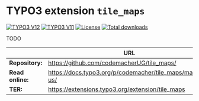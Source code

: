 # TYPO3 extension `tile_maps`

[![TYPO3 V12](https://img.shields.io/badge/TYPO3-12-orange.svg)](https://get.typo3.org/version/12)
[![TYPO3 V11](https://img.shields.io/badge/TYPO3-11-orange.svg)](https://get.typo3.org/version/11)
[![License](https://img.shields.io/github/license/codemacherUG/tile_maps)](https://packagist.org/packages/codemacher/tile_maps)
[![Total downloads](https://poser.pugx.org/codemacher/tile_maps/downloads.svg)](https://packagist.org/packages/codemacher/tile_maps)

TODO


|                  | URL                                                             |
|------------------|-----------------------------------------------------------------|
| **Repository:**  | https://github.com/codemacherUG/tile_maps/                     |
| **Read online:** | https://docs.typo3.org/p/codemacher/tile_maps/main/en-us/      |
| **TER:**         | https://extensions.typo3.org/extension/tile_maps               |
